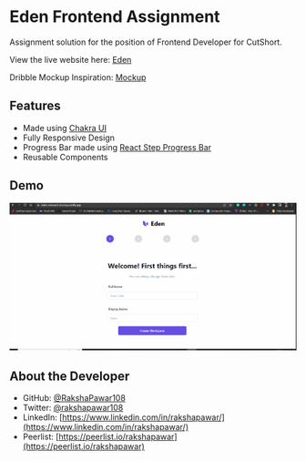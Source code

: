 
# Eden Frontend Assignment

Assignment solution for the position of Frontend Developer for CutShort.

View the live website here: [Eden](https://eden-onboard-mockup.netlify.app/)

Dribble Mockup Inspiration: [Mockup](https://dribbble.com/shots/15669113-Onboarding-Exploration/)

## Features

- Made using [Chakra UI](https://chakra-ui.com/)
- Fully Responsive Design
- Progress Bar made using [React Step Progress Bar](https://pierreericgarcia.github.io/react-step-progress-bar/docs/installation)
- Reusable Components

## Demo

![Mockup Gif](/src/assets/fe-mockup-gif.gif)

## About the Developer

- GitHub: [@RakshaPawar108](https://github.com/RakshaPawar108)
- Twitter: [@rakshapawar108](https://twitter.com/rakshapawar108)
- LinkedIn: [https://www.linkedin.com/in/rakshapawar/](https://www.linkedin.com/in/rakshapawar/)
- Peerlist: [https://peerlist.io/rakshapawar](https://peerlist.io/rakshapawar)
